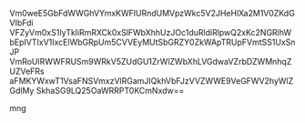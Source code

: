Vm0weE5GbFdWWGhVYmxKWFlURndUMVpzWkc5V2JHeHlXa2M1V0ZKdGVIbFdi
VFZyVm0xS1IyTkliRmRXCk0xSlFWbXhhUzJOc1duRldiRlpwQ2xKc2NGRlhW
bEpIVTIxV1IxcElWbGRpUm5CVVEyMUtSbGRZY0ZkWApTRUpFVmtSS1UxSnJP
VmRoUlRWWFRUSm9WRkV5ZUdGU1ZrWlZWbXhLVGdwaVZrbDZWMnhqZUZVeFRs
aFMKYWxwT1VsaFNSVmxzVlRGamJIQkhVbFJzVVZWWE9VeGFWV2hyWlZGdlMy
SkhaSG9LQ25OaWRRPT0KCmNxdw==

mng